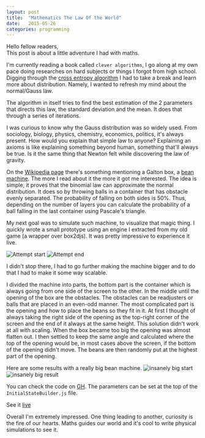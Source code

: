 ```yaml
---
layout: post
title:  "Mathematics The Law Of the World"
date:   2015-05-26
categories: programming
---
```



Hello fellow readers,  
This post is about a little adventure I had with maths.



I'm currently reading a book called `clever algorithms`, I go along at my own
pace doing researches on hard subjects or things I forgot from high school.
Digging through the [cross entropy algorithm](http://www.cleveralgorithms.com/nature-inspired/probabilistic/cross_entropy.html)
I had to take a break and learn more about distribution.
Namely, I wanted to refresh my mind about the normal/Gauss law.


The algorithm in itself tries to find the best estimation of the 2 parameters
that directs this law, the standard deviation and the mean. It does that through
a series of iterations.


I was curious to know why the Gauss distribution was so widely used.
From sociology, biology, physics, chemistry, economics, politics, it's always
present.
How would you explain that simple law to anyone? 
Explaining an axioms is like explaining something beyond human, something that'll
always be true.
Is it the same thing that Newton felt while discovering the law of gravity.


On the [Wikipedia page](https://en.wikipedia.org/wiki/Normal_distribution) there's
something mentioning a Galton box, a [bean machine](https://en.m.wikipedia.org/wiki/Bean_machine). The more I read about it the
more it got me interested. The idea is simple, it proves that the binomial law
can approximate the normal distribution. It does so by throwing balls in a
container that has obstacle evenly separated. The probability of falling on both
sides is 50%. Thus, depending on the number of layers you can calculate the probability of a ball falling in the last container using Pascale's triangle.


My next goal was to simulate such machine, to visualize that magic thing.
I quickly wrote a small prototype using an engine I extracted from my old game
(a wrapper over box2djs). It was pretty impressive to experience it live.


![Attempt start](http://pub.iotek.org/p/c0YGkoX.png)
![Attempt end](http://pub.iotek.org/p/1KlMPXO.png)


I didn't stop there, I had to go further making the machine bigger and to do
that I had to make it some way scalable.


I divided the machine into parts, the bottom part is the container which is
always going from one side of the screen to the other.
In the middle until the opening of the box are the obstacles. The obstacles can
be readjusters or balls that are placed in an even-odd manner.
The most complicated part is the opening and how to place the beans so they fit
in it.
At first I thought of always taking the right side of the opening as the top-right
corner of the screen and the end of it always at the same height. This solution
didn't work at all with scaling. When the box became too big the opening was
almost flatten out. I then settled to keep the same angle and calculated where
the top of the opening would be, in most cases above the screen, if the bottom of the opening didn't move.
The beans are then randomly put at the highest part of the opening.


Here are some results with a really big bean machine.
![insanely big start](http://pub.iotek.org/p/RLs5fsc.png)
![insanely big result](http://pub.iotek.org/p/aun8zff.png)


You can check the code on [GH](https://github.com/venam/bean-machine).
The parameters can be set at the top of the `InitialStateBuilder.js` file.


See it [live](http://venam.nixers.net/bean_machine)



Overall I'm extremely impressed. One thing leading to another, curiosity is the
fire of our hearts. Maths guides our world and it's cool to write
physical simulations to see it.
